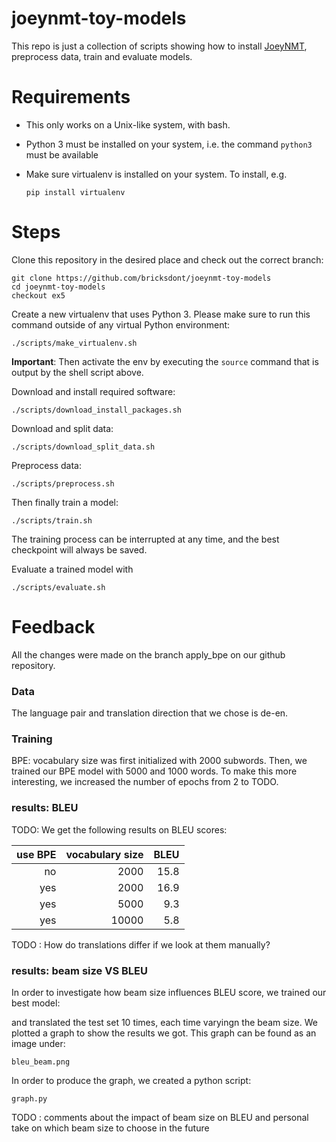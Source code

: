 # joeynmt-toy-models

This repo is just a collection of scripts showing how to install [JoeyNMT](https://github.com/joeynmt/joeynmt), preprocess
data, train and evaluate models.

# Requirements

- This only works on a Unix-like system, with bash.
- Python 3 must be installed on your system, i.e. the command `python3` must be available
- Make sure virtualenv is installed on your system. To install, e.g.

    `pip install virtualenv`

# Steps

Clone this repository in the desired place and check out the correct branch:

    git clone https://github.com/bricksdont/joeynmt-toy-models
    cd joeynmt-toy-models
    checkout ex5

Create a new virtualenv that uses Python 3. Please make sure to run this command outside of any virtual Python environment:

    ./scripts/make_virtualenv.sh

**Important**: Then activate the env by executing the `source` command that is output by the shell script above.

Download and install required software:

    ./scripts/download_install_packages.sh

Download and split data:

    ./scripts/download_split_data.sh

Preprocess data:

    ./scripts/preprocess.sh

Then finally train a model:

    ./scripts/train.sh

The training process can be interrupted at any time, and the best checkpoint will always be saved.

Evaluate a trained model with

    ./scripts/evaluate.sh

# Feedback

All the changes were made on the branch apply_bpe on our github repository.

### Data

The language pair and translation direction that we chose is de-en.

### Training

BPE: vocabulary size was first initialized with 2000 subwords. Then, we trained our BPE model with 5000 and 1000 words.
To make this more interesting, we increased the number of epochs from 2 to TODO.

### results: BLEU

TODO: We get the following results on BLEU scores:

| use BPE | vocabulary size | BLEU |
| ---: | ---: | ---: |
| no | 2000 | 15.8 |
| yes | 2000 | 16.9 |
| yes | 5000 | 9.3 |
| yes | 10000 | 5.8 |


TODO : How do translations differ if we look at them manually?

### results: beam size VS BLEU

In order to investigate how beam size influences BLEU score, we trained our best model:


and translated the test set 10 times, each time varyingn the beam size. 
We plotted a graph to show the results we got. This graph can be found as an image under:

    bleu_beam.png

In order to produce the graph, we created a python script:

    graph.py

TODO : comments about the impact of beam size on BLEU and personal take on which beam size to choose in the future